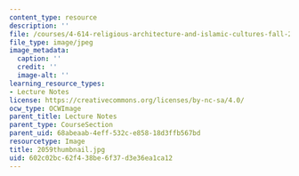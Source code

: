 ```yaml
---
content_type: resource
description: ''
file: /courses/4-614-religious-architecture-and-islamic-cultures-fall-2002/602c02bc62f438be6f37d3e36ea1ca12_2059thumbnail.jpg
file_type: image/jpeg
image_metadata:
  caption: ''
  credit: ''
  image-alt: ''
learning_resource_types:
- Lecture Notes
license: https://creativecommons.org/licenses/by-nc-sa/4.0/
ocw_type: OCWImage
parent_title: Lecture Notes
parent_type: CourseSection
parent_uid: 68abeaab-4eff-532c-e858-18d3ffb567bd
resourcetype: Image
title: 2059thumbnail.jpg
uid: 602c02bc-62f4-38be-6f37-d3e36ea1ca12
---
```

